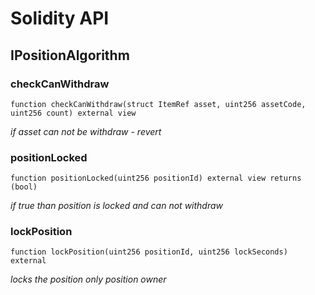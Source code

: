 # Solidity API

## IPositionAlgorithm

### checkCanWithdraw

```solidity
function checkCanWithdraw(struct ItemRef asset, uint256 assetCode, uint256 count) external view
```

_if asset can not be withdraw - revert_

### positionLocked

```solidity
function positionLocked(uint256 positionId) external view returns (bool)
```

_if true than position is locked and can not withdraw_

### lockPosition

```solidity
function lockPosition(uint256 positionId, uint256 lockSeconds) external
```

_locks the position
only position owner_

